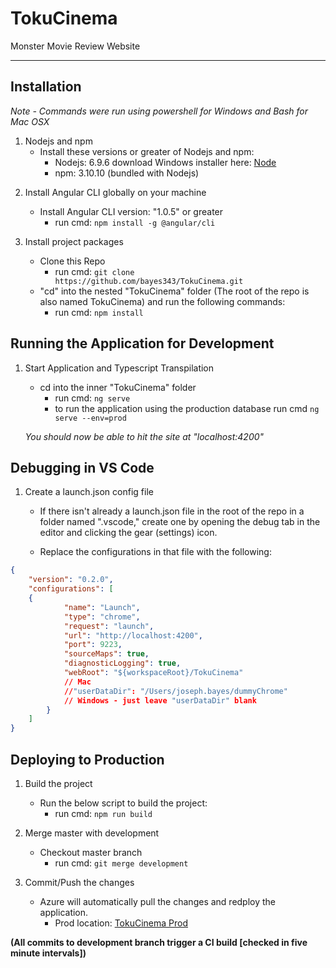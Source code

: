 # TokuCinema
Monster Movie Review Website  

---

## Installation
*Note - Commands were run using powershell for Windows and Bash for Mac OSX*

1. Nodejs and npm
    - Install these versions or greater of Nodejs and npm:  
        - Nodejs: 6.9.6   download Windows installer here: [Node](ttps://nodejs.org/en/download/) 
        - npm: 3.10.10 (bundled with Nodejs)

<!-- 2. Install Gulp.js
    - Install Gulp globally on your machine  
        - run cmd: `npm install -g gulp` -->

2. Install Angular CLI globally on your machine
    - Install Angular CLI version: "1.0.5" or greater  
        - run cmd: `npm install -g @angular/cli`

3. Install project packages
    - Clone this Repo
        - run cmd: `git clone https://github.com/bayes343/TokuCinema.git`
    - "cd" into the nested "TokuCinema" folder (The root of the repo is also named TokuCinema) and run the following commands: 
        - run cmd: `npm install`  
        <!-- - run cmd: `npm install gulp`   -->


## Running the Application for Development
1. Start Application and Typescript Transpilation  
    - cd into the inner "TokuCinema" folder  
        - run cmd: `ng serve`
        - to run the application using the production database run cmd `ng serve --env=prod`
    
    *You should now be able to hit the site at "localhost:4200"*
    
<!-- 2. Run Gulp to Compile Sass
    - cd into the inner "TokuCinema" folder if you're not already there  
        - run cmd: `gulp` -->


## Debugging in VS Code
1. Create a launch.json config file
    - If there isn't already a launch.json file in the root of the repo in a folder named ".vscode," create one by opening the debug tab in the editor and clicking the gear (settings) icon.

    - Replace the configurations in that file with the following:
```json
{
    "version": "0.2.0",
    "configurations": [
    {
            "name": "Launch",
            "type": "chrome",
            "request": "launch",
            "url": "http://localhost:4200",
            "port": 9223,
            "sourceMaps": true,
            "diagnosticLogging": true,
            "webRoot": "${workspaceRoot}/TokuCinema"
            // Mac 
            //"userDataDir": "/Users/joseph.bayes/dummyChrome"
            // Windows - just leave "userDataDir" blank
        }
    ]
}
```

## Deploying to Production
1. Build the project         
    - Run the below script to build the project:
        - run cmd: `npm run build`

2. Merge master with development
    - Checkout master branch
        - run cmd: `git merge development`

3. Commit/Push the changes
    - Azure will automatically pull the changes and redploy the application. 
        - Prod location:  [TokuCinema Prod](http://tokuCinema.azurewebsites.net/)  

**(All commits to development branch trigger a CI build [checked in five minute intervals])**
